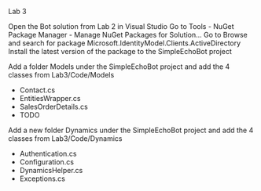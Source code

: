 Lab 3

Open the Bot solution from Lab 2 in Visual Studio
Go to Tools - NuGet Package Manager - Manage NuGet Packages for Solution...
Go to Browse and search for package Microsoft.IdentityModel.Clients.ActiveDirectory
Install the latest version of the package to the SimpleEchoBot project

Add a folder Models under the SimpleEchoBot project and add the 4 classes from Lab3/Code/Models
- Contact.cs
- EntitiesWrapper.cs
- SalesOrderDetails.cs
- TODO

Add a new folder Dynamics under the SimpleEchoBot project and add the 4 classes from Lab3/Code/Dynamics
- Authentication.cs
- Configuration.cs
- DynamicsHelper.cs
- Exceptions.cs

